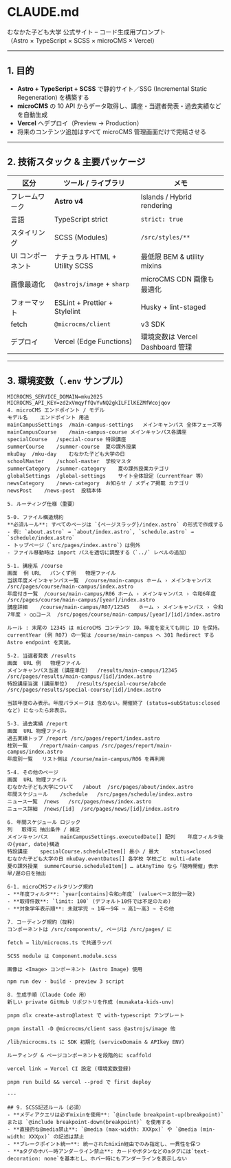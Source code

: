 # CLAUDE.md  
むなかた子ども大学 公式サイト – コード生成用プロンプト  
（Astro × TypeScript × SCSS × microCMS × Vercel）

---

## 1. 目的
- **Astro + TypeScript + SCSS** で静的サイト／SSG (Incremental Static Regeneration) を構築する  
- **microCMS** の 10 API からデータ取得し、講座・当選者発表・過去実績などを自動生成  
- **Vercel** へデプロイ（Preview → Production）  
- 将来のコンテンツ追加はすべて microCMS 管理画面だけで完結させる  

---

## 2. 技術スタック & 主要パッケージ
| 区分 | ツール / ライブラリ | メモ |
| --- | --- | --- |
| フレームワーク | **Astro v4** | Islands / Hybrid rendering |
| 言語 | TypeScript strict | `strict: true` |
| スタイリング | SCSS (Modules) | `/src/styles/**` |
| UI コンポーネント | ナチュラル HTML + Utility SCSS | 最低限 BEM & utility mixins |
| 画像最適化 | `@astrojs/image` + `sharp` | microCMS CDN 画像も最適化 |
| フォーマット | ESLint + Prettier + Stylelint | Husky + lint-staged |
| fetch | `@microcms/client` | v3 SDK |
| デプロイ | Vercel (Edge Functions) | 環境変数は Vercel Dashboard 管理 |

---

## 3. 環境変数（`.env` サンプル）
```dotenv
MICROCMS_SERVICE_DOMAIN=mku2025
MICROCMS_API_KEY=zd2xVmqyffQvYvNQ2gkILFIlKEZMfWcojqov
4. microCMS エンドポイント / モデル
モデル名	エンドポイント	用途
mainCampusSettings	/main-campus-settings	メインキャンパス 全体フェーズ等
mainCampusCourse	/main-campus-course	メインキャンパス各講座
specialCourse	/special-course	特設講座
summerCourse	/summer-course	夏の課外授業
mkuDay	/mku-day	むなかた子ども大学の日
schoolMaster	/school-master	学校マスタ
summerCategory	/summer-category	夏の課外授業カテゴリ
globalSettings	/global-settings	サイト全体設定（currentYear 等）
newsCategory	/news-category	お知らせ / メディア掲載 カテゴリ
newsPost	/news-post	投稿本体

5. ルーティング仕様（重要）

5-0. ファイル構造規約
**必須ルール**: すべてのページは `{ページスラッグ}/index.astro` の形式で作成する
- 例: `about.astro` → `about/index.astro`, `schedule.astro` → `schedule/index.astro`
- トップページ（`src/pages/index.astro`）は例外
- ファイル移動時は import パスを適切に調整する（`../` レベルの追加）

5-1. 講座系 /course
画面	例 URL	パンくず例	物理ファイル
当該年度メインキャンパス一覧	/course/main-campus	ホーム › メインキャンパス	/src/pages/course/main-campus/index.astro
年度付き一覧	/course/main-campus/R06	ホーム › メインキャンパス › 令和6年度	/src/pages/course/main-campus/[year]/index.astro
講座詳細	/course/main-campus/R07/12345	ホーム › メインキャンパス › 令和7年度 › ◯◯コース	/src/pages/course/main-campus/[year]/[id]/index.astro

ルール : 末尾の 12345 は microCMS コンテンツ ID。年度を変えても同じ ID を保持。
currentYear (例 R07) の一覧は /course/main-campus へ 301 Redirect する Astro endpoint を実装。

5-2. 当選者発表 /results
画面	URL 例	物理ファイル
メインキャンパス当選 (講座単位)	/results/main-campus/12345	/src/pages/results/main-campus/[id]/index.astro
特設講座当選 (講座単位)	/results/special-course/abcde	/src/pages/results/special-course/[id]/index.astro

当該年度のみ表示。年度パラメータは 含めない。開催終了 (status=subStatus:closed など) になったら非表示。

5-3. 過去実績 /report
画面	URL	物理ファイル
過去実績トップ	/report	/src/pages/report/index.astro
柱別一覧	/report/main-campus	/src/pages/report/main-campus/index.astro
年度別一覧	リスト側は /course/main-campus/R06 を再利用	

5-4. その他のページ
画面	URL	物理ファイル
むなかた子ども大学について	/about	/src/pages/about/index.astro
年間スケジュール	/schedule	/src/pages/schedule/index.astro
ニュース一覧	/news	/src/pages/news/index.astro
ニュース詳細	/news/[id]	/src/pages/news/[id]/index.astro

6. 年間スケジュール ロジック
列	取得元	抽出条件 / 補足
メインキャンパス	mainCampusSettings.executedDate[] 配列	年度フィルタ後の{year, date}構造
特設講座	specialCourse.scheduleItem[] 最小 / 最大	status≠closed
むなかた子ども大学の日	mkuDay.eventDates[] 各学校	学校ごと multi-date
夏の課外授業	summerCourse.scheduleItem[] … atAnyTime なら「随時開催」表示	早/遅の日を抽出

6-1. microCMSフィルタリング規約
- **年度フィルタ**: `year[contains]令和○年度` (valueベース部分一致)
- **取得件数**: `limit: 100` (デフォルト10件では不足のため)
- **対象学年表示順**: 未就学児 → 1年～9年 → 高1～高3 → その他

7. コーディング規約（抜粋）
コンポーネントは /src/components/, ページは /src/pages/ に

fetch → lib/microcms.ts で共通ラッパ

SCSS module は Component.module.scss

画像は <Image> コンポーネント (Astro Image) 使用

npm run dev · build · preview 3 script

8. 生成手順（Claude Code 用）
新しい private GitHub リポジトリを作成 (munakata-kids-unv)

pnpm dlx create-astro@latest で with-typescript テンプレート

pnpm install -D @microcms/client sass @astrojs/image 他

/lib/microcms.ts に SDK 初期化 (serviceDomain & APIkey ENV)

ルーティング & ページコンポーネントを段階的に scaffold

vercel link → Vercel CI 設定 (環境変数登録)

pnpm run build && vercel --prod で first deploy

---

## 9. SCSS記述ルール（必須）
- **メディアクエリは必ずmixinを使用**: `@include breakpoint-up(breakpoint)` または `@include breakpoint-down(breakpoint)` を使用する
- **直接的な@media禁止**: `@media (max-width: XXXpx)` や `@media (min-width: XXXpx)` の記述は禁止
- **ブレークポイント統一**: 統一されたmixin経由でのみ指定し、一貫性を保つ
- **aタグのホバー時アンダーライン禁止**: カードやボタンなどのaタグには`text-decoration: none`を基本とし、ホバー時にもアンダーラインを表示しない

